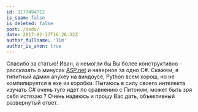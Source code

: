 ```yaml
---
id: 3177494712
is_spam: false
is_deleted: false
post: /dodo/
date: 2017-02-27T16:26:32Z
author_fullname: 'Tim'
author_is_anon: true
---
```


<p>Спасибо за статью! Иван, а немогли бы Вы более конструктивно - рассказать о минусах <a href="http://ASP.net" rel="nofollow noopener" title="ASP.net">ASP.net</a> и наверное за одно C#. Скажем, я типитный админ anykey на виндоусе, Python всем хорош, но не компилируется в exe из коробки. Пытаюсь в силу своего интелекта изучать C# очень туго идет по сравнению с Питоном, может быть зря себя истязаю ? Очень надеюсь и прошу Вас дать, объективный развернутый ответ.</p>
